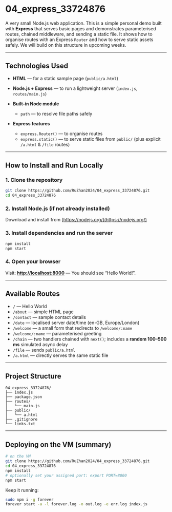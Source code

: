 # 04_express_33724876

A very small Node.js web application. This is a simple personal demo built with **Express** that serves basic pages and demonstrates parameterised routes, chained middleware, and sending a static file. It shows how to organise routes with an Express `Router` and how to serve static assets safely. We will build on this structure in upcoming weeks.

---

## Technologies Used

* **HTML** — for a static sample page (`public/a.html`)
* **Node.js + Express** — to run a lightweight server (`index.js`, `routes/main.js`)
* **Built-in Node module**

  * `path` — to resolve file paths safely
* **Express features**

  * `express.Router()` — to organise routes
  * `express.static()` — to serve static files from `public/` (plus explicit `/a.html` & `/file` routes)

---

## How to Install and Run Locally

### 1. Clone the repository

```bash
git clone https://github.com/RuZhan2024/04_express_33724876.git
cd 04_express_33724876
```

### 2. Install Node.js (if not already installed)

Download and install from [https://nodejs.org/](https://nodejs.org/)

### 3. Install dependencies and run the server

```bash
npm install
npm start
```

### 4. Open your browser

Visit: **[http://localhost:8000](http://localhost:8000)** — You should see “Hello World!”.

---

## Available Routes

* `/` — Hello World
* `/about` — simple HTML page
* `/contact` — sample contact details
* `/date` — localised server date/time (en-GB, Europe/London)
* `/welcome` — a small form that redirects to `/welcome/:name`
* `/welcome/:name` — parameterised greeting
* `/chain` — two handlers chained with `next()`; includes a **random 100–500 ms** simulated async delay
* `/file` — sends `public/a.html`
* `/a.html` — directly serves the same static file

---

## Project Structure

```
04_express_33724876/
├── index.js
├── package.json
├── routes/
│   └── main.js
├── public/
│   └── a.html
├── .gitignore
└── links.txt
```

---

## Deploying on the VM (summary)

```bash
# on the VM
git clone https://github.com/RuZhan2024/04_express_33724876.git
cd 04_express_33724876
npm install
# optionally set your assigned port: export PORT=8000
npm start
```

Keep it running:

```bash
sudo npm i -g forever
forever start -a -l forever.log -o out.log -e err.log index.js
```

